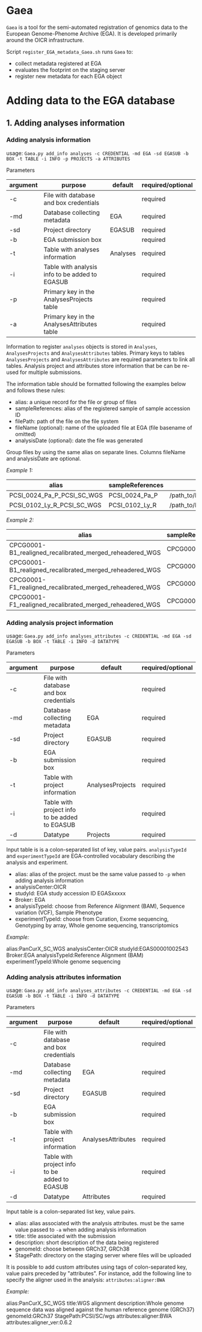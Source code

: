 # Gaea #

`Gaea` is a tool for the semi-automated registration of genomics data to the European Genome-Phenome Archive (EGA).
It is developed primarily around the OICR infrastructure. 

Script `register_EGA_metadata_Gaea.sh` runs `Gaea` to:
- collect metadata registered at EGA
- evaluates the footprint on the staging server
- register new metadata for each EGA object


# Adding data to the EGA database #

## 1. Adding analyses information ##

### Adding analysis information ### 

usage: ```Gaea.py add_info analyses -c CREDENTIAL -md EGA -sd EGASUB -b BOX -t TABLE -i INFO -p PROJECTS -a ATTRIBUTES```

Parameters

| argument | purpose | default | required/optional                                    |
| ------- | ------- | ------- | ------------------------------------------ |
| -c | File with database and box credentials |  | required                                    |
| -md | Database collecting metadata | EGA | required                                    |
| -sd | Project directory | EGASUB | required                                    |
| -b | EGA submission box |  | required                                    |
| -t | Table with analyses information | Analyses | required                                    |
| -i | Table with analysis info to be added to EGASUB |  | required                                    |
| -p |  Primary key in the AnalysesProjects table |  | required                                    |
| -a | Primary key in the AnalysesAttributes table |  | required                                    |

Information to register `analyses` objects is stored in `Analyses`, `AnalysesProjects` and `AnalysesAttributes` tables.
Primary keys to tables `AnalysesProjects` and `AnalysesAttributes` are required parameters to link all tables.
Analysis project and attributes store information that be can be re-used for multiple submissions.

The information table should be formatted following the examples below and follows these rules:
- alias: a unique record for the file or group of files
- sampleReferences: alias of the registered sample of sample accession ID
- filePath: path of the file on the file system
- fileName (optional): name of the uploaded file at EGA (file basename of omitted)
- analysisDate (optional): date the file was generated

Group files by using the same alias on separate lines. Columns fileName and analysisDate are optional.
 

*Example 1:*

| alias | sampleReferences | filePath | fileName | analysisDate |
| ------- | ------- | ------- | ------------------------------------------ | ------- |
| PCSI_0024_Pa_P_PCSI_SC_WGS | PCSI_0024_Pa_P | /path_to/PCSI_0024_Pa_P.bam | PCSI_0024_Pa_P_whole_genome.bam | 02/08/21 |
| PCSI_0102_Ly_R_PCSI_SC_WGS | PCSI_0102_Ly_R | /path_to/PCSI_0102_Ly_R.bam | PCSI_0102_Ly_R_whole_genome.bam | 02/08/21 |


*Example 2:*

| alias | sampleReferences | filePath |
| ------- | ------- | ------- |
| CPCG0001-B1_realigned_recalibrated_merged_reheadered_WGS | CPCG0001-B1 | /path_to/CPCG0001-B1_realigned_recalibrated_merged_reheadered.bam |
| CPCG0001-B1_realigned_recalibrated_merged_reheadered_WGS | CPCG0001-B1 | /path_to/CPCG0001-B1_realigned_recalibrated_merged_reheadered.bam.bai |
| CPCG0001-F1_realigned_recalibrated_merged_reheadered_WGS | CPCG0001-F1 | /path_to/CPCG0001-F1_realigned_recalibrated_merged_reheadered.bamh |
| CPCG0001-F1_realigned_recalibrated_merged_reheadered_WGS | CPCG0001-F1 | /path_to/CPCG0001-F1_realigned_recalibrated_merged_reheadered.bam.bai |


### Adding analysis project information ###

usage: ```Gaea.py add_info analyses_attributes -c CREDENTIAL -md EGA -sd EGASUB -b BOX -t TABLE -i INFO -d DATATYPE```

Parameters

| argument | purpose | default | required/optional                                    |
| ------- | ------- | ------- | ------------------------------------------ |
| -c | File with database and box credentials |  | required                                    |
| -md | Database collecting metadata | EGA | required                                    |
| -sd | Project directory | EGASUB | required                                    |
| -b | EGA submission box |  | required                                    |
| -t | Table with project information | AnalysesProjects | required                                    |
| -i | Table with project info to be added to EGASUB |  | required                                    |
| -d | Datatype  | Projects  | required                                    |

Input table is is a colon-separated list of key, value pairs.
`analysisTypeId` and `experimentTypeId` are EGA-controlled vocabulary describing the analysis and experiment.

- alias: alias of the project. must be the same value passed to `-p` when adding analysis information 
- analysisCenter:OICR
- studyId: EGA study accession ID EGASxxxxx
- Broker: EGA
- analysisTypeId: choose from Reference Alignment (BAM), Sequence variation (VCF), Sample Phenotype
- experimentTypeId: choose from Curation, Exome sequencing, Genotyping by array, Whole genome sequencing, transcriptomics

*Example:*

alias:PanCurX_SC_WGS
analysisCenter:OICR
studyId:EGAS00001002543
Broker:EGA
analysisTypeId:Reference Alignment (BAM)
experimentTypeId:Whole genome sequencing


### Adding analysis attributes information ###

usage: ```Gaea.py add_info analyses_attributes -c CREDENTIAL -md EGA -sd EGASUB -b BOX -t TABLE -i INFO -d DATATYPE```

Parameters

| argument | purpose | default | required/optional                                    |
| ------- | ------- | ------- | ------------------------------------------ |
| -c | File with database and box credentials |  | required                                    |
| -md | Database collecting metadata | EGA | required                                    |
| -sd | Project directory | EGASUB | required                                    |
| -b | EGA submission box |  | required                                    |
| -t | Table with project information | AnalysesAttributes | required                                    |
| -i | Table with project info to be added to EGASUB |  | required                                    |
| -d | Datatype  | Attributes  | required                                    |

Input table is a colon-separated list key, value pairs.

- alias: alias associated with the analysis attributes. must be the same value passed to `-a` when adding analysis information
- title: title associated with the submission
- description: short description of the data being registered
- genomeId: choose between GRCh37, GRCh38
- StagePath: directory on the staging server where files will be uploaded

It is possible to add custom attributes using tags of colon-separated key, value pairs preceded by "attributes".
For instance, add the following line to specify the aligner used in the analysis:
`attributes:aligner:BWA`

*Example:*

alias:PanCurX_SC_WGS
title:WGS alignment
description:Whole genome sequence data was aligned against the human reference genome (GRCh37)
genomeId:GRCh37
StagePath:PCSI/SC/wgs
attributes:aligner:BWA
attributes:aligner_ver:0.6.2
